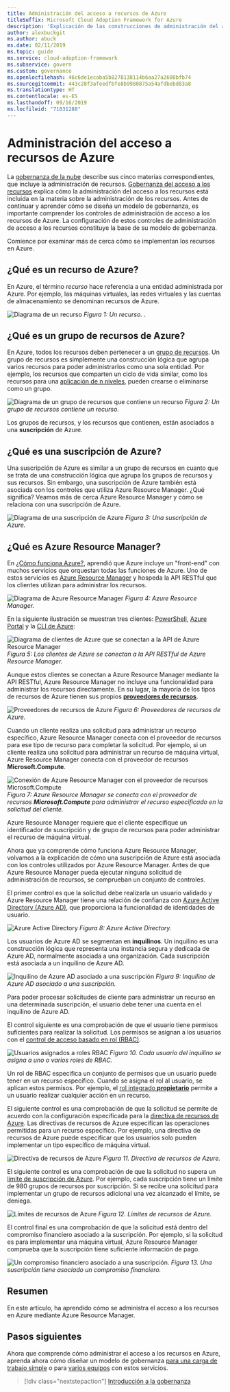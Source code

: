 ```yaml
---
title: Administración del acceso a recursos de Azure
titleSuffix: Microsoft Cloud Adoption Framework for Azure
description: 'Explicación de las construcciones de administración del acceso a los recursos de Azure: Azure Resource Manager, suscripciones, grupos de recursos y recursos'
author: alexbuckgit
ms.author: abuck
ms.date: 02/11/2019
ms.topic: guide
ms.service: cloud-adoption-framework
ms.subservice: govern
ms.custom: governance
ms.openlocfilehash: 46c6de1ecaba5b8278138114b6aa27a2608bfb74
ms.sourcegitcommit: 443c28f3afeedfbfe8b9980875a54afdbebd83a8
ms.translationtype: HT
ms.contentlocale: es-ES
ms.lasthandoff: 09/16/2019
ms.locfileid: "71031288"
---
```

# <a name="resource-access-management-in-azure"></a>Administración del acceso a recursos de Azure

La [gobernanza de la nube](../index.md) describe sus cinco materias correspondientes, que incluye la administración de recursos. [Gobernanza del acceso a los recursos](./index.md) explica cómo la administración del acceso a los recursos está incluida en la materia sobre la administración de los recursos. Antes de continuar y aprender cómo se diseña un modelo de gobernanza, es importante comprender los controles de administración de acceso a los recursos de Azure. La configuración de estos controles de administración de acceso a los recursos constituye la base de su modelo de gobernanza.

Comience por examinar más de cerca cómo se implementan los recursos en Azure.

<!-- markdownlint-disable MD026 -->

## <a name="what-is-an-azure-resource"></a>¿Qué es un recurso de Azure?

En Azure, el término _recurso_ hace referencia a una entidad administrada por Azure. Por ejemplo, las máquinas virtuales, las redes virtuales y las cuentas de almacenamiento se denominan recursos de Azure.

![Diagrama de un recurso](../../_images/govern/design/governance-1-9.png)
*Figura 1: Un recurso.* .

## <a name="what-is-an-azure-resource-group"></a>¿Qué es un grupo de recursos de Azure?

En Azure, todos los recursos deben pertenecer a un [grupo de recursos](https://docs.microsoft.com/azure/azure-resource-manager/resource-group-overview#resource-groups). Un grupo de recursos es simplemente una construcción lógica que agrupa varios recursos para poder administrarlos como una sola entidad. Por ejemplo, los recursos que comparten un ciclo de vida similar, como los recursos para una [aplicación de n niveles](https://docs.microsoft.com/azure/architecture/guide/architecture-styles/n-tier), pueden crearse o eliminarse como un grupo.

![Diagrama de un grupo de recursos que contiene un recurso](../../_images/govern/design/governance-1-10.png)
*Figura 2: Un grupo de recursos contiene un recurso.*

Los grupos de recursos, y los recursos que contienen, están asociados a una **suscripción** de Azure.

## <a name="what-is-an-azure-subscription"></a>¿Qué es una suscripción de Azure?

Una suscripción de Azure es similar a un grupo de recursos en cuanto que se trata de una construcción lógica que agrupa los grupos de recursos y sus recursos. Sin embargo, una suscripción de Azure también está asociada con los controles que utiliza Azure Resource Manager. ¿Qué significa? Veamos más de cerca Azure Resource Manager y cómo se relaciona con una suscripción de Azure.

![Diagrama de una suscripción de Azure](../../_images/govern/design/governance-1-11.png)
*Figura 3: Una suscripción de Azure.*

## <a name="what-is-azure-resource-manager"></a>¿Qué es Azure Resource Manager?

En [¿Cómo funciona Azure?](../../getting-started/what-is-azure.md), aprendió que Azure incluye un "front-end" con muchos servicios que orquestan todas las funciones de Azure. Uno de estos servicios es [Azure Resource Manager](https://docs.microsoft.com/azure/azure-resource-manager) y hospeda la API RESTful que los clientes utilizan para administrar los recursos.

![Diagrama de Azure Resource Manager](../../_images/govern/design/governance-1-12.png)
*Figura 4: Azure Resource Manager.*

En la siguiente ilustración se muestran tres clientes: [PowerShell](https://docs.microsoft.com/powershell/azure/overview), [Azure Portal](https://portal.azure.com) y la [CLI de Azure](https://docs.microsoft.com/cli/azure):

![Diagrama de clientes de Azure que se conectan a la API de Azure Resource Manager](../../_images/govern/design/governance-1-13.png)
*Figura 5: Los clientes de Azure se conectan a la API RESTful de Azure Resource Manager.*

Aunque estos clientes se conectan a Azure Resource Manager mediante la API RESTful, Azure Resource Manager no incluye una funcionalidad para administrar los recursos directamente. En su lugar, la mayoría de los tipos de recursos de Azure tienen sus propios [**proveedores de recursos**](https://docs.microsoft.com/azure/azure-resource-manager/resource-group-overview#terminology).

![Proveedores de recursos de Azure](../../_images/govern/design/governance-1-14.png)
*Figura 6: Proveedores de recursos de Azure.*

Cuando un cliente realiza una solicitud para administrar un recurso específico, Azure Resource Manager conecta con el proveedor de recursos para ese tipo de recurso para completar la solicitud. Por ejemplo, si un cliente realiza una solicitud para administrar un recurso de máquina virtual, Azure Resource Manager conecta con el proveedor de recursos **Microsoft.Compute**.

![Conexión de Azure Resource Manager con el proveedor de recursos Microsoft.Compute](../../_images/govern/design/governance-1-15.png)
*Figura 7: Azure Resource Manager se conecta con el proveedor de recursos **Microsoft.Compute** para administrar el recurso especificado en la solicitud del cliente.*

Azure Resource Manager requiere que el cliente especifique un identificador de suscripción y de grupo de recursos para poder administrar el recurso de máquina virtual.

Ahora que ya comprende cómo funciona Azure Resource Manager, volvamos a la explicación de cómo una suscripción de Azure está asociada con los controles utilizados por Azure Resource Manager. Antes de que Azure Resource Manager pueda ejecutar ninguna solicitud de administración de recursos, se comprueban un conjunto de controles.

El primer control es que la solicitud debe realizarla un usuario validado y Azure Resource Manager tiene una relación de confianza con [Azure Active Directory (Azure AD)](https://docs.microsoft.com/azure/active-directory), que proporciona la funcionalidad de identidades de usuario.

![Azure Active Directory](../../_images/govern/design/governance-1-16.png)
*Figura 8: Azure Active Directory.*

Los usuarios de Azure AD se segmentan en **inquilinos**. Un inquilino es una construcción lógica que representa una instancia segura y dedicada de Azure AD, normalmente asociada a una organización. Cada suscripción está asociada a un inquilino de Azure AD.

![Inquilino de Azure AD asociado a una suscripción](../../_images/govern/design/governance-1-17.png)
*Figura 9: Inquilino de Azure AD asociado a una suscripción.*

Para poder procesar solicitudes de cliente para administrar un recurso en una determinada suscripción, el usuario debe tener una cuenta en el inquilino de Azure AD.

El control siguiente es una comprobación de que el usuario tiene permisos suficientes para realizar la solicitud. Los permisos se asignan a los usuarios con el [control de acceso basado en rol (RBAC)](https://docs.microsoft.com/azure/role-based-access-control).

![Usuarios asignados a roles RBAC](../../_images/govern/design/governance-1-18.png)
*Figura 10. Cada usuario del inquilino se asigna a uno o varios roles de RBAC.*

Un rol de RBAC especifica un conjunto de permisos que un usuario puede tener en un recurso específico. Cuando se asigna el rol al usuario, se aplican estos permisos. Por ejemplo, el [rol integrado **propietario**](https://docs.microsoft.com/azure/role-based-access-control/built-in-roles#owner) permite a un usuario realizar cualquier acción en un recurso.

El siguiente control es una comprobación de que la solicitud se permite de acuerdo con la configuración especificada para la [directiva de recursos de Azure](https://docs.microsoft.com/azure/governance/policy). Las directivas de recursos de Azure especifican las operaciones permitidas para un recurso específico. Por ejemplo, una directiva de recursos de Azure puede especificar que los usuarios solo pueden implementar un tipo específico de máquina virtual.

![Directiva de recursos de Azure](../../_images/govern/design/governance-1-19.png)
*Figura 11. Directiva de recursos de Azure.*

El siguiente control es una comprobación de que la solicitud no supera un [límite de suscripción de Azure](https://docs.microsoft.com/azure/azure-subscription-service-limits). Por ejemplo, cada suscripción tiene un límite de 980 grupos de recursos por suscripción. Si se recibe una solicitud para implementar un grupo de recursos adicional una vez alcanzado el límite, se deniega.

![Límites de recursos de Azure](../../_images/govern/design/governance-1-20.png)
*Figura 12. Límites de recursos de Azure.*

El control final es una comprobación de que la solicitud está dentro del compromiso financiero asociado a la suscripción. Por ejemplo, si la solicitud es para implementar una máquina virtual, Azure Resource Manager comprueba que la suscripción tiene suficiente información de pago.

![Un compromiso financiero asociado a una suscripción.](../../_images/govern/design/governance-1-21.png)
*Figura 13. Una suscripción tiene asociado un compromiso financiero.*

## <a name="summary"></a>Resumen

En este artículo, ha aprendido cómo se administra el acceso a los recursos en Azure mediante Azure Resource Manager.

## <a name="next-steps"></a>Pasos siguientes

Ahora que comprende cómo administrar el acceso a los recursos en Azure, aprenda ahora cómo diseñar un modelo de gobernanza [para una carga de trabajo simple](./governance-simple-workload.md) o para [varios equipos](./governance-multiple-teams.md) con estos servicios.

> [!div class="nextstepaction"]
> [Introducción a la gobernanza](../index.md)
